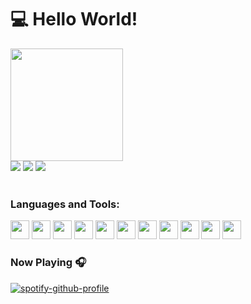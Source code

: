 # 💻 Hello World!

<div align:"center">
  <a href="https://github.com/EduardoPacheco6">
  <img loading="lazy" height="180em" src="https://github-readme-stats.vercel.app/api/top-langs/?username=EduardoPacheco6&layout=compact&langs_count=7&theme=dracula"/>
</div>

<div>
  <a href="https://www.linkedin.com/in/eduardo-pacheco-a9b64293/" target="_blank"><img loading="lazy" src="https://img.shields.io/badge/-LinkedIn-%230077B5?style=for-the-badge&logo=linkedin&logoColor=white" target="_blank"></a> 
  <a href = "mailto:edu.pacheco.carvalho@gmail.com"><img loading="lazy" src="https://img.shields.io/badge/Gmail-D14836?style=for-the-badge&logo=gmail&logoColor=white" target="_blank"></a>
  <a href="https://instagram.com/_edupacheco_" target="_blank"><img loading="lazy" src="https://img.shields.io/badge/-Instagram-%23E4405F?style=for-the-badge&logo=instagram&logoColor=white" target="_blank"></a>
</div>  
</br>
<div>
  <h3>Languages and Tools:</h3>
    <img src="https://cdn.jsdelivr.net/gh/devicons/devicon/icons/javascript/javascript-original.svg" width="30" height="30"/>  
    <img src="https://cdn.jsdelivr.net/gh/devicons/devicon/icons/java/java-original.svg" width="30" height="30"/>
    <img src="https://cdn.jsdelivr.net/gh/devicons/devicon/icons/typescript/typescript-plain.svg" width="30" height="30"/>  
    <img src="https://cdn.jsdelivr.net/gh/devicons/devicon/icons/react/react-original-wordmark.svg" width="30" height="30"/>
    <img src="https://cdn.jsdelivr.net/gh/devicons/devicon/icons/html5/html5-plain.svg" width="30" height="30"/>
    <img src="https://cdn.jsdelivr.net/gh/devicons/devicon/icons/css3/css3-plain.svg" width="30" height="30"/>
    <img src="https://cdn.jsdelivr.net/gh/devicons/devicon/icons/bootstrap/bootstrap-original.svg" width="30" height="30"/>
    <img src="https://cdn.jsdelivr.net/gh/devicons/devicon/icons/spring/spring-original.svg" width="30" height="30"/>
    <img src="https://cdn.jsdelivr.net/gh/devicons/devicon/icons/vscode/vscode-original.svg" width="30" height="30"/>
    <img src="https://cdn.jsdelivr.net/gh/devicons/devicon/icons/git/git-original.svg" width="30" height="30"/>
    <img src="https://cdn.jsdelivr.net/gh/devicons/devicon/icons/postgresql/postgresql-original-wordmark.svg" width="30" height="30"/>
</div>

### Now Playing 🎧
[![spotify-github-profile](https://spotify-github-profile.vercel.app/api/view?uid=edupachecogt&cover_image=true&theme=novatorem&show_offline=false&background_color=121212&interchange=false&bar_color=53b14f&bar_color_cover=false)](https://github.com/kittinan/spotify-github-profile)
